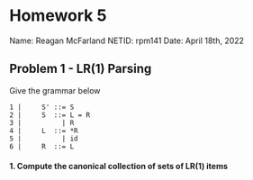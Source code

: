 # Homework 5

Name: Reagan McFarland
NETID: rpm141
Date: April 18th, 2022

## Problem 1 - LR(1) Parsing

Give the grammar below
```
1 |     S' ::= S
2 |     S  ::= L = R
3 |          | R
4 |     L  ::= *R
5 |          | id
6 |     R  ::= L
```

#### 1. Compute the canonical collection of sets of LR(1) items


